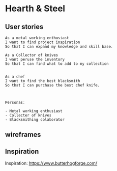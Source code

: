 # Hearth & Steel



## User stories

```
As a metal working enthusiast 
I want to find project inspiration
So that I can expand my knowledge and skill base.

As a Collector of knives
I want peruse the inventory 
So that I can find what to add to my collection


As a chef
I want to find the best blacksmith 
So that I can purchase the best chef knife.



Personas:

- Metal working enthusiast
- Collecter of knives
- Blacksmithing colaborator
```

## wireframes


## Inspiration

Inspiration: https://www.butterhogforge.com/
